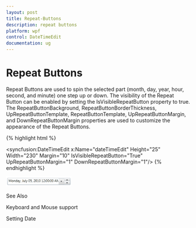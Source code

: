 ```yaml
---
layout: post
title: Repeat-Buttons
description: repeat buttons
platform: wpf
control: DateTimeEdit
documentation: ug
---
```


# Repeat Buttons

Repeat Buttons are used to spin the selected part (month, day, year, hour, second, and minute) one step up or down. The visibility of the Repeat Button can be enabled by setting the IsVisibleRepeatButton property to true. The RepeatButtonBackground, RepeatButtonBorderThickness, UpRepeatButtonTemplate, RepeatButtonTemplate, UpRepeatButtonMargin, and DownRepeatButtonMargin properties are used to customize the appearance of the Repeat Buttons.


{% highlight html %}


<syncfusion:DateTimeEdit x:Name="dateTimeEdit" Height="25" Width="230" Margin="10"                          IsVisibleRepeatButton="True"                          UpRepeatButtonMargin="1" DownRepeatButtonMargin="1"/>
{% endhighlight  %}


![](Repeat-Buttons_images/Repeat-Buttons_img1.png)


See Also

Keyboard and Mouse support

Setting Date

